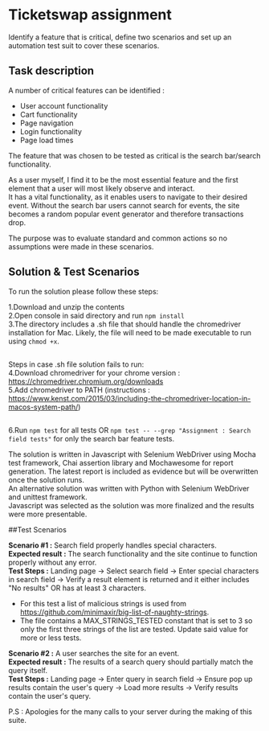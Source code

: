 # Ticketswap assignment
Identify a feature that is critical, define two scenarios and set up an automation test suit to cover these scenarios.
 
## Task description
A number of critical features can be identified :   
- User account functionality 
- Cart functionality 
- Page navigation 
- Login functionality 
- Page load times   

The feature that was chosen to be tested as critical is the search bar/search functionality.  

As a user myself, I find it to be the most essential feature and the first element that a user will most likely observe and interact.  
It has a vital functionality, as it enables users to navigate to their desired event. Without the search bar users cannot search for events, the site becomes a random popular event generator and therefore transactions drop.  

The purpose was to evaluate standard and common actions so no assumptions were made in these scenarios.

## Solution & Test Scenarios

To run the solution please follow these steps:  

1.Download and unzip the contents  
2.Open console in said directory and run `npm install`   
3.The directory includes a .sh file that should handle the chromedriver installation for Mac. Likely, the file will need to be made executable to run using `chmod +x`.
##
Steps in case .sh file solution fails to run:  
4.Download chromedriver for your chrome version : https://chromedriver.chromium.org/downloads   
5.Add chromedriver to PATH (instructions : https://www.kenst.com/2015/03/including-the-chromedriver-location-in-macos-system-path/)  
##
6.Run `npm test` for all tests OR `npm test -- --grep "Assignment : Search field tests"` for only the search bar feature tests.

The solution is written in Javascript with Selenium WebDriver using Mocha test framework, Chai assertion library and Mochawesome for report generation. The latest report is included as evidence but will be overwritten once the solution runs.  
An alternative solution was written with Python with Selenium WebDriver and unittest framework.   
Javascript was selected as the solution was more finalized and the results were more presentable. 

##Test Scenarios

**Scenario #1 :** Search field properly handles special characters.  
**Expected result :** The search functionality and the site continue to function properly without any error.  
**Test Steps :** Landing page -> Select search field -> Enter special characters in search field -> Verify a result element is returned and it either includes "No results" OR has at least 3 characters.  
* For this test a list of malicious strings is used from https://github.com/minimaxir/big-list-of-naughty-strings.
* The file contains a MAX_STRINGS_TESTED constant that is set to 3 so only the first three strings of the list are tested. Update said value for more or less tests.

**Scenario #2 :** A user searches the site for an event.  
**Expected result :** The results of a search query should partially match the query itself.  
**Test Steps :** Landing page -> Enter query in search field -> Ensure pop up results contain the user's query -> Load more results -> Verify results contain the user's query.

P.S : Apologies for the many calls to your server during the making of this suite.



